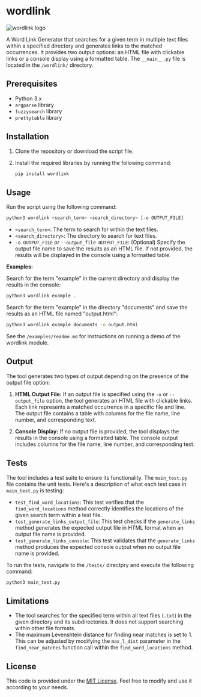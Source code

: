 # wordlink

![wordlink logo](/wordlink_logo.png)

A Word Link Generator that searches for a given term in multiple text files within a specified directory and generates links to the matched occurrences. It provides two output options: an HTML file with clickable links or a console display using a formatted table.
The `__main__.py` file is located in the `/wordlink/` directory.

## Prerequisites

- Python 3.x
- `argparse` library
- `fuzzysearch` library
- `prettytable` library

## Installation

1. Clone the repository or download the script file.
2. Install the required libraries by running the following command:

   ```bash
   pip install wordlink
   ```

## Usage

Run the script using the following command:

```bash
python3 wordlink <search_term> <search_directory> [-o OUTPUT_FILE]
```

- `<search_term>`: The term to search for within the text files.
- `<search_directory>`: The directory to search for text files.
- `-o OUTPUT_FILE` or `--output_file OUTPUT_FILE`: (Optional) Specify the output file name to save the results as an HTML file. If not provided, the results will be displayed in the console using a formatted table.

**Examples:**

Search for the term "example" in the current directory and display the results in the console:

   ```bash
   python3 wordlink example .
   ```

Search for the term "example" in the directory "documents" and save the results as an HTML file named "output.html":

   ```bash
   python3 wordlink example documents -o output.html
   ```

See the `/examples/readme.md` for instructions on running a demo of the wordlink module.

## Output

The tool generates two types of output depending on the presence of the output file option:

1. **HTML Output File:** If an output file is specified using the `-o` or `--output_file` option, the tool generates an HTML file with clickable links. Each link represents a matched occurrence in a specific file and line. The output file contains a table with columns for the file name, line number, and corresponding text.

2. **Console Display:** If no output file is provided, the tool displays the results in the console using a formatted table. The console output includes columns for the file name, line number, and corresponding text.

## Tests

The tool includes a test suite to ensure its functionality. The `main_test.py` file contains the unit tests. Here's a description of what each test case in `main_test.py` is testing:

- `test_find_word_locations`: This test verifies that the `find_word_locations` method correctly identifies the locations of the given search term within a test file.
- `test_generate_links_output_file`: This test checks if the `generate_links` method generates the expected output file in HTML format when an output file name is provided.
- `test_generate_links_console`: This test validates that the `generate_links` method produces the expected console output when no output file name is provided.

To run the tests, navigate to the `/tests/` directpry and execute the following command:

```bash
python3 main_test.py
```

## Limitations

- The tool searches for the specified term within all text files (`.txt`) in the given directory and its subdirectories. It does not support searching within other file formats.
- The maximum Levenshtein distance for finding near matches is set to 1. This can be adjusted by modifying the `max_l_dist` parameter in the `find_near_matches` function call within the `find_word_locations` method.

## License

This code is provided under the [MIT License](https://opensource.org/licenses/MIT). Feel free to modify and use it according to your needs.
